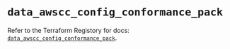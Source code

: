 # `data_awscc_config_conformance_pack`

Refer to the Terraform Registory for docs: [`data_awscc_config_conformance_pack`](https://registry.terraform.io/providers/hashicorp/awscc/0.70.0/docs/data-sources/config_conformance_pack).
